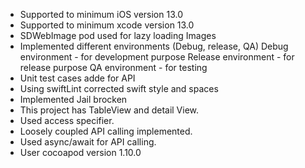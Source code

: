 - Supported to minimum iOS version 13.0
- Supported to minimum xcode version 13.0
- SDWebImage pod used for lazy loading Images
- Implemented different environments (Debug, release, QA)
    Debug environment   - for development purpose
    Release environment - for release purpose
    QA environment      - for testing
- Unit test cases adde for API
- Using swiftLint corrected swift style and spaces
- Implemented Jail brocken
- This project has TableView and detail View.
- Used access specifier.
- Loosely coupled API calling implemented.
- Used async/await for API calling.
- User cocoapod version 1.10.0
